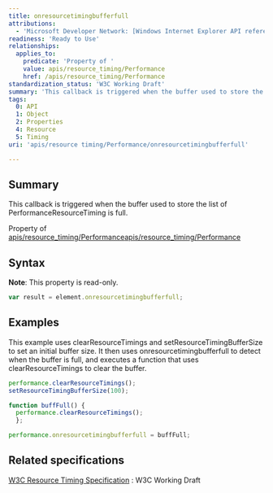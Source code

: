 ```yaml
---
title: onresourcetimingbufferfull
attributions:
  - 'Microsoft Developer Network: [Windows Internet Explorer API reference Article](http://msdn.microsoft.com/en-us/library/ie/hh828809%28v=vs.85%29.aspx)'
readiness: 'Ready to Use'
relationships:
  applies_to:
    predicate: 'Property of '
    value: apis/resource_timing/Performance
    href: /apis/resource_timing/Performance
standardization_status: 'W3C Working Draft'
summary: 'This callback is triggered when the buffer used to store the list of PerformanceResourceTiming is full.'
tags:
  0: API
  1: Object
  2: Properties
  4: Resource
  5: Timing
uri: 'apis/resource timing/Performance/onresourcetimingbufferfull'

---
```

## Summary

This callback is triggered when the buffer used to store the list of PerformanceResourceTiming is full.

Property of [apis/resource\_timing/Performance](/apis/resource_timing/Performance)[apis/resource\_timing/Performance](/apis/resource_timing/Performance)

## Syntax

**Note**: This property is read-only.

``` js
var result = element.onresourcetimingbufferfull;
```

## Examples

This example uses clearResourceTimings and setResourceTimingBufferSize to set an initial buffer size. It then uses onresourcetimingbufferfull to detect when the buffer is full, and executes a function that uses clearResourceTimings to clear the buffer.

``` js
performance.clearResourceTimings();
setResourceTimingBufferSize(100);

function buffFull() {
  performance.clearResourceTimings();
  };

performance.onresourcetimingbufferfull = buffFull;
```

## Related specifications

[W3C Resource Timing Specification](http://www.w3.org/TR/resource-timing/)
:   W3C Working Draft
